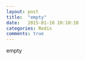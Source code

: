 ```yaml
---
layout: post
title:  "empty"
date:   2015-01-10 10:10:10
categories: Redis
comments: true
---
```

empty
